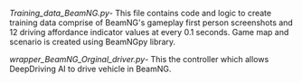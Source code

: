 *Training_data_BeamNG.py*- This file contains code and logic to create training data comprise of BeamNG's gameplay first person screenshots and 12 driving affordance indicator values at every 0.1 seconds. Game map and scenario is created using BeamNGpy library.

*wrapper_BeamNG_Orginal_driver.py*- This the controller which allows DeepDriving AI to drive vehicle in BeamNG.

